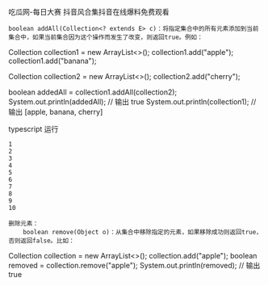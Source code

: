吃瓜网-每日大赛 抖音风合集抖音在线爆料免费观看

    boolean addAll(Collection<? extends E> c)：将指定集合中的所有元素添加到当前集合中，如果当前集合因为这个操作而发生了改变，则返回true。例如：

Collection<String> collection1 = new ArrayList<>();
collection1.add("apple");
collection1.add("banana");

Collection<String> collection2 = new ArrayList<>();
collection2.add("cherry");

boolean addedAll = collection1.addAll(collection2);
System.out.println(addedAll);  // 输出 true
System.out.println(collection1);  // 输出 [apple, banana, cherry]

typescript
运行

    1
    2
    3
    4
    5
    6
    7
    8
    9
    10

    删除元素：
        boolean remove(Object o)：从集合中移除指定的元素，如果移除成功则返回true，否则返回false。比如：

Collection<String> collection = new ArrayList<>();
collection.add("apple");
boolean removed = collection.remove("apple");
System.out.println(removed);  // 输出 true

